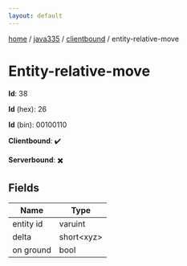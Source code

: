 ```yaml
---
layout: default
---
```


[home](/)  /  [java335](/protocol/java335)  /  [clientbound](/protocol/java335/clientbound)  /  entity-relative-move

# Entity-relative-move

**Id**: 38

**Id** (hex): 26

**Id** (bin): 00100110

**Clientbound**: ✔️

**Serverbound**: ✖️

## Fields

Name | Type
---|---
entity id | varuint
delta | short&lt;xyz&gt;
on ground | bool

